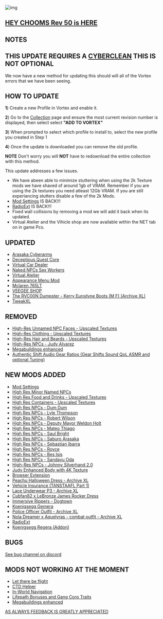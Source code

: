 ![img](https://s11.gifyu.com/images/Cuty-od-Dreams-Logo-YellowUP.png)

## [HEY CHOOMS Rev 50 is HERE](https://)


## NOTES

## THIS UPDATE REQUIRES A [CYBERCLEAN](https://github.com/2077v2/City-of-Dreams/blob/main/Guides.md#troubleshooting) THIS IS NOT OPTIONAL

We now have a new method for updating this should will all of the Vortex errors that we have been seeing.

## HOW TO UPDATE

**1**) Create a new Profile in Vortex and enable it.

**2**) Go to the [Collection](https://next.nexusmods.com/cyberpunk2077/collections/dfvt7o?utm_source=copy&utm_medium=social&utm_campaign=share_collection) page and ensure the most current revision number is displayed, then select select **"ADD TO VORTEX"**

**3**) When prompted to select which profile to install to, select the new profile you created in Step 1

**4**) Once the update is downloaded you can remove the old profile.

**NOTE** Don't worry you will **NOT** have to redownload the entire collection with this method.


This update addresses a few issues.

- We have abeen able to minimize stuttering when using the 2k Texture mods we have shaved of around 1gb of VRAM. Remember if you are using the 2k textures you need atleast 12Gb VRAM. If you are still experiancing stutters disable a few of the 2k Mods.
- [Mod Settings](https://www.nexusmods.com/cyberpunk2077/mods/4885) IS BACK!!!
- [RadioExt](https://www.nexusmods.com/cyberpunk2077/mods/4591?tab=description) IS BACK!!!
- Fixed wall collisions by removing a mod we will add it back when its updated.
- Virtual Atelier and the Vihicle shop are now available within the NET tab on in game Pcs.


## UPDATED

- [Arasaka Cyberarms](https://www.nexusmods.com/cyberpunk2077/mods/1099?tab=description)
- [Deceptious Quest Core](https://www.nexusmods.com/cyberpunk2077/mods/7831)
- [Virtual Car Dealer](https://www.nexusmods.com/cyberpunk2077/mods/4454?tab=description)
- [Naked NPCs Sex Workers](https://www.nexusmods.com/cyberpunk2077/mods/9738)
- [Virtual Atelier](https://www.nexusmods.com/cyberpunk2077/mods/2987?tab=description)
- [Appearance Menu Mod](https://www.nexusmods.com/cyberpunk2077/mods/790?tab=description)
- [Mclaren 765LT](https://www.nexusmods.com/cyberpunk2077/mods/10193?tab=description)
- [VEEGEE SHOP](https://www.nexusmods.com/cyberpunk2077/mods/8183)
- [The RVC00N Dumpster - Kerry Eurodyne Boots (M F) (Archive XL)](https://www.nexusmods.com/cyberpunk2077/mods/8975)
- [TweakXL](https://www.nexusmods.com/cyberpunk2077/mods/4197)

## REMOVED

- [High-Res Unnamed NPC Faces - Upscaled Textures](https://www.nexusmods.com/cyberpunk2077/mods/7089?tab=description)
- [High-Res Clothing - Upscaled Textures](https://www.nexusmods.com/cyberpunk2077/mods/7301?tab=description)
- [High-Res Hair and Beards - Upscaled Textures](https://www.nexusmods.com/cyberpunk2077/mods/7184)
- [High-Res NPCs - Judy Alvarez](https://www.nexusmods.com/cyberpunk2077/mods/7430)
- [Megabuildings enhanced](https://www.nexusmods.com/cyberpunk2077/mods/4924?tab=description)
- [Authentic Shift Audio Gear Ratios (Gear Shifts Sound QoL ASMR and optional Tuning)](https://www.nexusmods.com/cyberpunk2077/mods/6823?tab=description)

## NEW MODS ADDED 

- [Mod Settings](https://www.nexusmods.com/cyberpunk2077/mods/4885)
- [High Res Minor Named NPCs](https://www.nexusmods.com/cyberpunk2077/mods/8045?tab=description)
- [High Res Food and Drinks - Upscaled Textures](https://www.nexusmods.com/cyberpunk2077/mods/7999?tab=description)
- [High Res Containers - Upscaled Textures](https://www.nexusmods.com/cyberpunk2077/mods/7998)
- [High Res NPCs - Dum Dum](https://www.nexusmods.com/cyberpunk2077/mods/8049?tab=description)
- [High Res NPCs - Lyle Thompson](https://www.nexusmods.com/cyberpunk2077/mods/7956?tab=description)
- [High Res NPCs - Robert Wilson](https://www.nexusmods.com/cyberpunk2077/mods/7959?tab=description)
- [High Res NPCs - Deputy Mayor Weldon Holt](https://www.nexusmods.com/cyberpunk2077/mods/7958?tab=description)
- [High Res NPCs - Mateo Thiago](https://www.nexusmods.com/cyberpunk2077/mods/7931?tab=description)
- [High Res NPCs - Saul Bright](https://www.nexusmods.com/cyberpunk2077/mods/7929?tab=description)
- [High Res NPCs - Saburo Arasaka](https://www.nexusmods.com/cyberpunk2077/mods/7928?tab=description)
- [High Res NPCs - Sebastian Ibarra](https://www.nexusmods.com/cyberpunk2077/mods/7930?tab=description)
- [High Res NPCs - Royce](https://www.nexusmods.com/cyberpunk2077/mods/7927?tab=description)
- [High Res NPCs - Bes Isis](https://www.nexusmods.com/cyberpunk2077/mods/7889?tab=description)
- [High Res NPCs - Sandayu Oda](https://www.nexusmods.com/cyberpunk2077/mods/7888?tab=description)
- [High-Res NPCs - Johnny Silverhand 2.0](https://www.nexusmods.com/cyberpunk2077/mods/10175?tab=description)
- [Judy Enhanced Body with 4K Texture](https://www.nexusmods.com/cyberpunk2077/mods/10150?tab=description)
- [Browser Extension](https://www.nexusmods.com/cyberpunk2077/mods/10038?tab=description)
- [Peachu Halloween Dress - Archive XL](https://www.nexusmods.com/cyberpunk2077/mods/10231)
- [Vehicle Insurance (TANSTAAFL Part 1)](https://www.nexusmods.com/cyberpunk2077/mods/10039?tab=description)
- [Lace Underwear P3 - Archive XL](https://www.nexusmods.com/cyberpunk2077/mods/10071?tab=description)
- [Cubfan82 x LeBronze James Rocker Dress](https://www.nexusmods.com/cyberpunk2077/mods/9917?tab=description)
- [Immersive Rippers - Dogtown](https://www.nexusmods.com/cyberpunk2077/mods/10255?tab=description)
- [Koenigsegg Gemera](https://www.nexusmods.com/cyberpunk2077/mods/10256?tab=description)
- [Police Officer Outfit - Archive XL](https://www.nexusmods.com/cyberpunk2077/mods/10282?tab=description)
- [Nola Dreamer x Aquelyras - combat outfit - Archive XL](https://www.nexusmods.com/cyberpunk2077/mods/10115?tab=description)
- [RadioExt](https://www.nexusmods.com/cyberpunk2077/mods/4591?tab=description)
- [Koenigsegg Regera (Addon)](https://www.nexusmods.com/cyberpunk2077/mods/10134?tab=description)

## BUGS

 [See bug channel on discord](https://discord.gg/xZNztPjA2u)
 

## MODS NOT WORKING AT THE MOMENT 

- [Let there be flight](https://)
- [CTD Helper](https://)
- [In-World Navigation](https://)
- [Lifepath Bonuses and Gang Corp Traits](https://)
- [Megabuildings enhanced](https://www.nexusmods.com/cyberpunk2077/mods/4924?tab=description)

[AS ALWAYS FEEDBACK IS GREATLY APPRECIATED](https://)